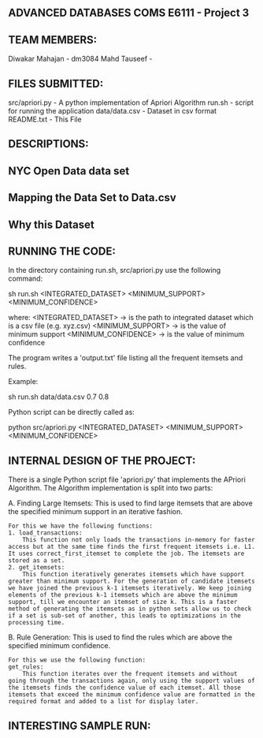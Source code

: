 ADVANCED DATABASES COMS E6111 - Project 3
------------------------------------------

TEAM MEMBERS:
--------------

Diwakar Mahajan - dm3084
Mahd Tauseef - 

FILES SUBMITTED:
-----------------


src/apriori.py        - A python implementation of Apriori Algorithm
run.sh                - script for running the application
data/data.csv         - Dataset in csv format
README.txt            - This File


DESCRIPTIONS:
--------------

NYC Open Data data set
------------------------

<WRITE>

Mapping the Data Set to Data.csv
---------------------------------

<WRITE>

Why this Dataset
-----------------

<WRITE>

<also write how to make this data set again>


RUNNING THE CODE:
------------------

In the directory containing run.sh, src/apriori.py use the following command:

sh run.sh <INTEGRATED_DATASET> <MINIMUM_SUPPORT> <MINIMUM_CONFIDENCE>

where:
		<INTEGRATED_DATASET> -> is the path to integrated dataset which is a csv file (e.g. xyz.csv)
		<MINIMUM_SUPPORT>    -> is the value of minimum support
		<MINIMUM_CONFIDENCE> -> is the value of minimum confidence

The program writes a 'output.txt' file listing all the frequent itemsets and rules.

Example:

sh run.sh data/data.csv 0.7 0.8

Python script can be directly called as:

python src/apriori.py <INTEGRATED_DATASET> <MINIMUM_SUPPORT> <MINIMUM_CONFIDENCE>


INTERNAL DESIGN OF THE PROJECT:
--------------------------------

There is a single Python script file 'apriori.py' that implements the APriori Algorithm. The Algorithm implementation is split into two parts:

A. Finding Large Itemsets:
	This is used to find large itemsets that are above the specified minimum support in an iterative fashion.

	For this we have the following functions:
	1. load_transactions: 
		This function not only loads the transactions in-memory for faster access but at the same time finds the first frequent itemsets i.e. L1. It uses correct_first_itemset to complete the job. The itemsets are stored as a set.
	2. get_itemsets:
		This function iteratively generates itemsets which have support greater than minimum support. For the generation of candidate itemsets we have joined the previous k-1 itemsets iteratively. We keep joining elements of the previous k-1 itemsets which are above the minimum support, till we encounter an itemset of size k. This is a faster method of generating the itemsets as in python sets allow us to check if a set is sub-set of another, this leads to optimizations in the processing time.

B. Rule Generation:
	This is used to find the rules which are above the specified minimum confidence.

	For this we use the following function:
	get_rules:
		This function iterates over the frequent itemsets and without going through the transactions again, only using the support values of the itemsets finds the confidence value of each itemset. All those itemsets that exceed the minimum confidence value are formatted in the required format and added to a list for display later.



INTERESTING SAMPLE RUN:
-------------------------

<WRITE>
